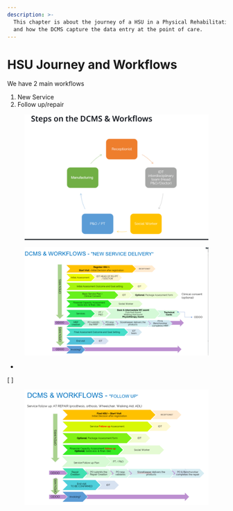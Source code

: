 ```yaml
---
description: >-
  This chapter is about the journey of a HSU in a Physical Rehabilitation Centre
  and how the DCMS capture the data entry at the point of care.
---
```


# HSU Journey and Workflows

We have 2 main workflows&#x20;

1. New Service
2. Follow up/repair&#x20;



<figure><img src="../../../.gitbook/assets/image (299).png" alt=""><figcaption></figcaption></figure>



<figure><img src="../../../.gitbook/assets/image (300).png" alt=""><figcaption></figcaption></figure>





*
[ ] 
    <figure><img src="../../../.gitbook/assets/image (301).png" alt=""><figcaption></figcaption></figure>











